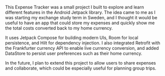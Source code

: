 This Expense Tracker was a small project I built to explore and learn different features in the Android Jetpack library. The idea came to me as I was starting my exchange study term in Sweden, and I thought it would be useful to have an app that could store my expenses and quickly show me the total costs converted back to my home currency.

It uses Jetpack Compose for building modern UIs, Room for local persistence, and Hilt for dependency injection. I also integrated Retrofit with the Frankfurter currency API to enable live currency conversion, and added DataStore to persist user preferences such as their home currency.

In the future, I plan to extend this project to allow users to share expenses and collaborate, which could be especially useful for planning group trips.
